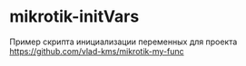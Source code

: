 # mikrotik-initVars
Пример скрипта инициализации переменных для проекта https://github.com/vlad-kms/mikrotik-my-func
